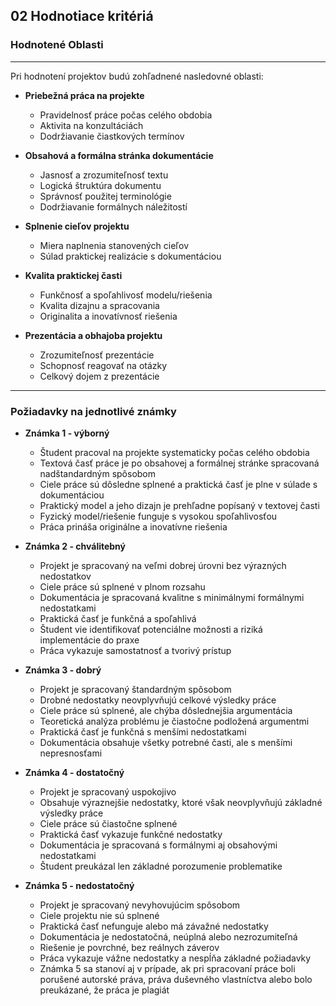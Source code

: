 ## 02 Hodnotiace kritériá

### Hodnotené Oblasti

---

Pri hodnotení projektov budú zohľadnené nasledovné oblasti:

* **Priebežná práca na projekte**
  * Pravidelnosť práce počas celého obdobia
  * Aktivita na konzultáciách
  * Dodržiavanie čiastkových termínov

* **Obsahová a formálna stránka dokumentácie**
  * Jasnosť a zrozumiteľnosť textu
  * Logická štruktúra dokumentu
  * Správnosť použitej terminológie
  * Dodržiavanie formálnych náležitostí

* **Splnenie cieľov projektu**
  * Miera naplnenia stanovených cieľov
  * Súlad praktickej realizácie s dokumentáciou

* **Kvalita praktickej časti**
  * Funkčnosť a spoľahlivosť modelu/riešenia
  * Kvalita dizajnu a spracovania
  * Originalita a inovatívnosť riešenia

* **Prezentácia a obhajoba projektu**
  * Zrozumiteľnosť prezentácie
  * Schopnosť reagovať na otázky
  * Celkový dojem z prezentácie

---

### Požiadavky na jednotlivé známky

* **Známka 1 - výborný**  
  
  * Študent pracoval na projekte systematicky počas celého obdobia  
  * Textová časť práce je po obsahovej a formálnej stránke spracovaná nadštandardným spôsobom  
  * Ciele práce sú dôsledne splnené a praktická časť je plne v súlade s dokumentáciou  
  * Praktický model a jeho dizajn je prehľadne popísaný v textovej časti  
  * Fyzický model/riešenie funguje s vysokou spoľahlivosťou  
  * Práca prináša originálne a inovatívne riešenia  

* **Známka 2 - chválitebný**  
  
  * Projekt je spracovaný na veľmi dobrej úrovni bez výrazných nedostatkov  
  * Ciele práce sú splnené v plnom rozsahu  
  * Dokumentácia je spracovaná kvalitne s minimálnymi formálnymi nedostatkami  
  * Praktická časť je funkčná a spoľahlivá  
  * Študent vie identifikovať potenciálne možnosti a riziká implementácie do praxe  
  * Práca vykazuje samostatnosť a tvorivý prístup  
  
* **Známka 3 - dobrý**  
  
  * Projekt je spracovaný štandardným spôsobom  
  * Drobné nedostatky neovplyvňujú celkové výsledky práce  
  * Ciele práce sú splnené, ale chýba dôslednejšia argumentácia  
  * Teoretická analýza problému je čiastočne podložená argumentmi  
  * Praktická časť je funkčná s menšími nedostatkami  
  * Dokumentácia obsahuje všetky potrebné časti, ale s menšími nepresnosťami  
  
* **Známka 4 - dostatočný**  
  
  * Projekt je spracovaný uspokojivo  
  * Obsahuje výraznejšie nedostatky, ktoré však neovplyvňujú základné výsledky práce  
  * Ciele práce sú čiastočne splnené  
  * Praktická časť vykazuje funkčné nedostatky  
  * Dokumentácia je spracovaná s formálnymi aj obsahovými nedostatkami  
  * Študent preukázal len základné porozumenie problematike  
  
* **Známka 5 - nedostatočný**  
  
  * Projekt je spracovaný nevyhovujúcim spôsobom  
  * Ciele projektu nie sú splnené  
  * Praktická časť nefunguje alebo má závažné nedostatky  
  * Dokumentácia je nedostatočná, neúplná alebo nezrozumiteľná  
  * Riešenie je povrchné, bez reálnych záverov  
  * Práca vykazuje vážne nedostatky a nespĺňa základné požiadavky  
  * Známka 5 sa stanoví aj v prípade, ak pri spracovaní práce boli porušené autorské práva, práva duševného vlastníctva alebo bolo preukázané, že práca je plagiát  
 
